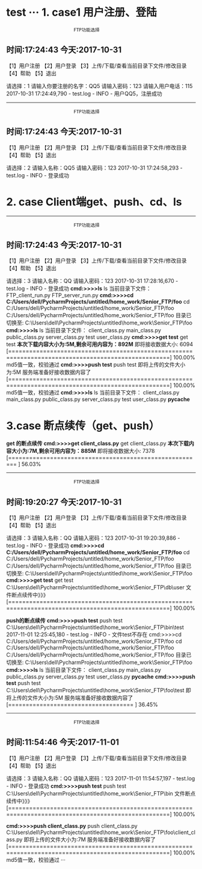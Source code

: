 ﻿**test**
···
**1. case1 用户注册、登陆**
====================

                             FTP功能选择

时间:17:24:43                                           今天:2017-10-31
-------------------------------------------------------------------------
【1】用户注册                               【2】用户登录
【3】上传/下载/查看当前目录下文件/修改目录   【4】帮助
【5】退出


请选择：1
请输入你要注册的名字：QQ5
请输入密码：123
请输入用户电话：115
2017-10-31 17:24:49,790 - test.log - INFO - 用户QQ5，注册成功

-------------------------------------------------------------------------
                             FTP功能选择

时间:17:24:43                                           今天:2017-10-31
-------------------------------------------------------------------------
【1】用户注册                               【2】用户登录
【3】上传/下载/查看当前目录下文件/修改目录   【4】帮助
【5】退出


请选择：2
请输入名称：QQ5
请输入密码：123
2017-10-31 17:24:58,293 - test.log - INFO - 登录成功



 

**2. case Client端get、push、cd、ls**
=================================


-------------------------------------------------------------------------
                             FTP功能选择

时间:17:24:43                                           今天:2017-10-31
-------------------------------------------------------------------------
【1】用户注册                               【2】用户登录
【3】上传/下载/查看当前目录下文件/修改目录   【4】帮助
【5】退出


请选择：3
请输入名称：QQ
请输入密码：123
2017-10-31 17:28:16,670 - test.log - INFO - 登录成功
**cmd:>>>>ls**
ls
当前目录下文件：
FTP_client_run.py
FTP_server_run.py
**cmd:>>>>cd C:/Users/dell/PycharmProjects/untitled/home_work/Senior_FTP/foo**
cd C:/Users/dell/PycharmProjects/untitled/home_work/Senior_FTP/foo
C:/Users/dell/PycharmProjects/untitled/home_work/Senior_FTP/foo
目录已切换至: C:\Users\dell\PycharmProjects\untitled\home_work\Senior_FTP\foo
**cmd:>>>>ls**
ls
当前目录下文件：
client_class.py
main_class.py
public_class.py
server_class.py
test
user_class.py
**cmd:>>>>get test**
get test
**本次下载内容大小为:5M,剩余可用内容为：892M**
即将接收数据大小: 6094
[====================================================================================================] 100.00%
md5值一致，校验通过
**cmd:>>>>push test**
push test
即将上传的文件大小为:5M
服务端准备好接收数据内容了
[====================================================================================================] 100.00%
 md5值一致，校验通过
**cmd:>>>>ls**
ls
当前目录下文件：
client_class.py
main_class.py
public_class.py
server_class.py
test
user_class.py
__pycache__


**3.case 断点续传（get、push）**
=======================

**get 的断点续传**
**cmd:>>>>get client_class.py**
get client_class.py
**本次下载内容大小为:7M,剩余可用内容为：885M**
即将接收数据大小: 7378
[========================================================                                             ] 56.03%



-------------------------------------------------------------------------
                             FTP功能选择

时间:19:20:27                                           今天:2017-10-31
-------------------------------------------------------------------------
【1】用户注册                               【2】用户登录
【3】上传/下载/查看当前目录下文件/修改目录   【4】帮助
【5】退出


请选择：3
请输入名称：QQ
请输入密码：123
2017-10-31 19:20:39,886 - test.log - INFO - 登录成功
**cmd:>>>>cd C:/Users/dell/PycharmProjects/untitled/home_work/Senior_FTP/foo**
cd C:/Users/dell/PycharmProjects/untitled/home_work/Senior_FTP/foo
C:/Users/dell/PycharmProjects/untitled/home_work/Senior_FTP/foo
目录已切换至: C:\Users\dell\PycharmProjects\untitled\home_work\Senior_FTP\foo
**cmd:>>>>get test**
get test
C:\Users\dell\PycharmProjects\untitled\home_work\Senior_FTP\db\user
文件断点续传中》》》
[====================================================================================================] 100.00%







**push的断点续传**
**cmd:>>>>push test**
push test
C:\Users\dell\PycharmProjects\untitled\home_work\Senior_FTP\bin\test
2017-11-01 12:25:45,180 - test.log - INFO - 文件test不存在
cmd:>>>>cd C:/Users/dell/PycharmProjects/untitled/home_work/Senior_FTP/foo
cd C:/Users/dell/PycharmProjects/untitled/home_work/Senior_FTP/foo
C:/Users/dell/PycharmProjects/untitled/home_work/Senior_FTP/foo
目录已切换至: C:\Users\dell\PycharmProjects\untitled\home_work\Senior_FTP\foo
**cmd:>>>>ls**
ls
当前目录下文件：
client_class.py
main_class.py
public_class.py
server_class.py
test
user_class.py
__pycache__
**cmd:>>>>push test**
push test
C:\Users\dell\PycharmProjects\untitled\home_work\Senior_FTP\foo\test
即将上传的文件大小为:5M
服务端准备好接收数据内容了
[====================================                                                                ] 36.45%


-------------------------------------------------------------------------
                             FTP功能选择

时间:11:54:46                                           今天:2017-11-01
-------------------------------------------------------------------------
【1】用户注册                               【2】用户登录
【3】上传/下载/查看当前目录下文件/修改目录   【4】帮助
【5】退出


请选择：3
请输入名称：QQ
请输入密码：123
2017-11-01 11:54:57,197 - test.log - INFO - 登录成功
**cmd:>>>>push test**
push test
C:\Users\dell\PycharmProjects\untitled\home_work\Senior_FTP\bin
文件断点续传中》》》
[====================================================================================================] 100.00%

**cmd:>>>>push client_class.py**
push client_class.py
C:\Users\dell\PycharmProjects\untitled\home_work\Senior_FTP\foo\client_class.py
即将上传的文件大小为:7M
服务端准备好接收数据内容了
[====================================================================================================] 100.00%
 md5值一致，校验通过
 ···